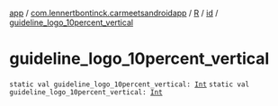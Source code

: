 [app](../../../index.md) / [com.lennertbontinck.carmeetsandroidapp](../../index.md) / [R](../index.md) / [id](index.md) / [guideline_logo_10percent_vertical](./guideline_logo_10percent_vertical.md)

# guideline_logo_10percent_vertical

`static val guideline_logo_10percent_vertical: `[`Int`](https://kotlinlang.org/api/latest/jvm/stdlib/kotlin/-int/index.html)
`static val guideline_logo_10percent_vertical: `[`Int`](https://kotlinlang.org/api/latest/jvm/stdlib/kotlin/-int/index.html)
